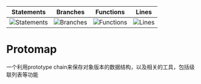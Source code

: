 | Statements | Branches | Functions | Lines |
| -----------|----------|-----------|-------|
| ![Statements](https://img.shields.io/badge/Coverage-75.59%25-red.svg "Make me better!") | ![Branches](https://img.shields.io/badge/Coverage-67.78%25-red.svg "Make me better!") | ![Functions](https://img.shields.io/badge/Coverage-66.67%25-red.svg "Make me better!") | ![Lines](https://img.shields.io/badge/Coverage-75.59%25-red.svg "Make me better!") |

# Protomap

一个利用prototype chain来保存对象版本的数据结构，以及相关的工具，包括级联列表等功能